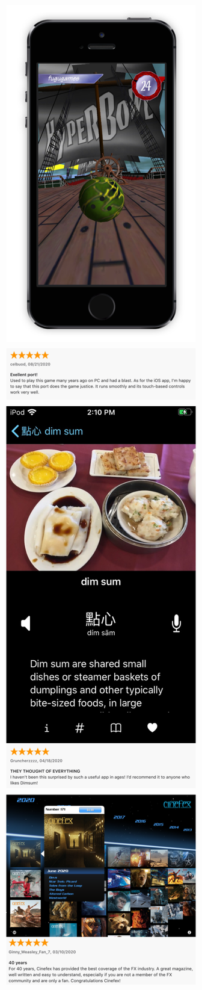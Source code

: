 <!-- [![hyperbowl](/images/hyperbowl/hyperclassicscreenshots/hyperbowlclassicstart.png)](https://apps.apple.com/us/app/hyperbowl/id344209253) -->
<!-- [![hyperbowl](/images/hyperbowl/hyperbowlromescreenshots/hyperbowlrome.png)](https://apps.apple.com/us/app/hyperbowl/id344209253) -->
<!-- [![hyperbowl](/images/hyperbowl/hyperbowlforestscreenshots/hyperbowlforest.png)](https://apps.apple.com/us/app/hyperbowl/id344209253) -->
[![hyperbowl](/images/hyperbowl/hyperbowlhighseasscreenshot/hyperbowlhighseas.png)](https://apps.apple.com/us/app/hyperbowl/id344209253)
<!-- [![hyperbowl](/images/hyperbowl/hyperbowlsfscreenshots/hyperbowlsf.png)](https://apps.apple.com/us/app/hyperbowl/id344209253) -->
<!--
[![unsplash](/images/unsplash/phil-chu-mantis-unsplash.jpg)](https://unsplash.com/@technicat)
-->
<!--
[![unsplash](/images/unsplash/phil-chu-burgerspot-unsplash.jpg)](https://unsplash.com/@technicat)
[![unsplash](/images/unsplash/phil-chu-cat-unsplash.jpg)](https://unsplash.com/@technicat)
[![unsplash](/images/unsplash/phil-chu-catmural-unsplash.jpg)](https://unsplash.com/@technicat)
[![unsplash](/images/unsplash/phil-chu-flamingo.jpg)](https://unsplash.com/@technicat)
[![unsplash](/images/unsplash/phil-chu-kamala-unsplash.jpg)](https://unsplash.com/@technicat)
[![unsplash](/images/unsplash/phil-chu-liberty-unsplash.jpg)](https://unsplash.com/@technicat)
[![unsplash](/images/unsplash/phil-chu-lifeisbeautiful-unsplash.jpg)](https://unsplash.com/@technicat)
[![unsplash](/images/unsplash/phil-chu-lovestory-unsplash.jpg)](https://unsplash.com/@technicat)
[![unsplash](/images/unsplash/phil-chu-newyear-unsplash.jpg)](https://unsplash.com/@technicat)
[![unsplash](/images/unsplash/phil-chu-robot-unsplash.jpg)](https://unsplash.com/@technicat)
[![unsplash](/images/unsplash/phil-chu-room-unsplash.jpg)](https://unsplash.com/@technicat)
[![unsplash](/images/unsplash/phil-chu-stop-unsplash.jpg)](https://unsplash.com/@technicat)
[![unsplash](/images/unsplash/phil-chu-tallmural-unsplash.jpg)](https://unsplash.com/@technicat)
[![unsplash](/images/unsplash/phil-chu-writersblock-unsplash.jpg)](https://unsplash.com/@technicat)
-->
<!--
[![talkdimsum](/images/talkdimsum/appstore/ratings.png)](https://apps.apple.com/us/app/talk-dim-sum/id953929066)
-->
<!--
[![talkdimsum](/images/talkdimsum/talkdimsum.png)](https://apps.apple.com/us/app/talk-dim-sum/id953929066)
-->
[![hyperbowl](/images/hyperbowl/appstore/8-21-2020.png)](https://apps.apple.com/us/app/hyperbowl/id344209253)
<!--
[![hyperbowl](/images/hyperbowl/appstore/3-30-2020.png)](https://apps.apple.com/us/app/hyperbowl/id344209253)
[![hyperbowl](/images/hyperbowl/appstore/3-23-2020.png)](https://apps.apple.com/us/app/hyperbowl/id344209253)
-->

<!-- 
[![talkdimsum](/images/talkdimsum/screenshots/talkdimsumdark.jpg =640x)](https://apps.apple.com/us/developer/technicat-llc/id295241742)
-->
<a href="https://apps.apple.com/us/developer/technicat-llc/id295241742"><img src="/images/talkdimsum/screenshots/talkdimsumdark.jpg" width="600"></a>
[![talkdimsum](/images/talkdimsum/appstore/talkdimsum-4-18-2020.png)](https://apps.apple.com/us/developer/technicat-llc/id295241742)

[![cinefex](/images/cinefex/screenshots/cinefexscreenshot.png)](https://apps.apple.com/us/app/cinefex/id512379220)
[![cinefex](/images/cinefex/appstore/3-10-2020.png)](https://apps.apple.com/us/app/cinefex/id512379220)
